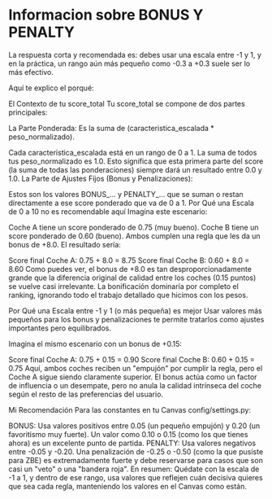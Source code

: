 # Informacion sobre BONUS Y PENALTY

La respuesta corta y recomendada es: debes usar una escala entre -1 y 1, y en la práctica, un rango aún más pequeño como -0.3 a +0.3 suele ser lo más efectivo.

Aquí te explico el porqué:

El Contexto de tu score_total
Tu score_total se compone de dos partes principales:

La Parte Ponderada: Es la suma de (caracteristica_escalada * peso_normalizado).

Cada caracteristica_escalada está en un rango de 0 a 1.
La suma de todos tus peso_normalizado es 1.0.
Esto significa que esta primera parte del score (la suma de todas las ponderaciones) siempre dará un resultado entre 0.0 y 1.0.
La Parte de Ajustes Fijos (Bonus y Penalizaciones):

Estos son los valores BONUS_... y PENALTY_... que se suman o restan directamente a ese score ponderado que va de 0 a 1.
Por Qué una Escala de 0 a 10 no es recomendable aquí
Imagina este escenario:

Coche A tiene un score ponderado de 0.75 (muy bueno).
Coche B tiene un score ponderado de 0.60 (bueno).
Ambos cumplen una regla que les da un bonus de +8.0.
El resultado sería:

Score final Coche A: 0.75 + 8.0 = 8.75
Score final Coche B: 0.60 + 8.0 = 8.60
Como puedes ver, el bonus de +8.0 es tan desproporcionadamente grande que la diferencia original de calidad entre los coches (0.15 puntos) se vuelve casi irrelevante. La bonificación dominaría por completo el ranking, ignorando todo el trabajo detallado que hicimos con los pesos.

Por Qué una Escala entre -1 y 1 (o más pequeña) es mejor
Usar valores más pequeños para los bonus y penalizaciones te permite tratarlos como ajustes importantes pero equilibrados.

Imagina el mismo escenario con un bonus de +0.15:

Score final Coche A: 0.75 + 0.15 = 0.90
Score final Coche B: 0.60 + 0.15 = 0.75
Aquí, ambos coches reciben un "empujón" por cumplir la regla, pero el Coche A sigue siendo claramente superior. El bonus actúa como un factor de influencia o un desempate, pero no anula la calidad intrínseca del coche según el resto de las preferencias del usuario.

Mi Recomendación
Para las constantes en tu Canvas config/settings.py:

BONUS: Usa valores positivos entre 0.05 (un pequeño empujón) y 0.20 (un favoritismo muy fuerte). Un valor como 0.10 o 0.15 (como los que tienes ahora) es un excelente punto de partida.
PENALTY: Usa valores negativos entre -0.05 y -0.20. Una penalización de -0.25 o -0.50 (como la que pusiste para ZBE) es extremadamente fuerte y debe reservarse para casos que son casi un "veto" o una "bandera roja".
En resumen: Quédate con la escala de -1 a 1, y dentro de ese rango, usa valores que reflejen cuán decisiva quieres que sea cada regla, manteniendo los valores en el Canvas como están.